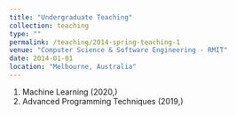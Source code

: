 ```yaml
---
title: "Undergraduate Teaching"
collection: teaching
type: ""
permalink: /teaching/2014-spring-teaching-1
venue: "Computer Science & Software Engineering - RMIT"
date: 2014-01-01
location: "Melbourne, Australia"
---
```


1. Machine Learning (2020,)
2. Advanced Programming Techniques (2019,)
